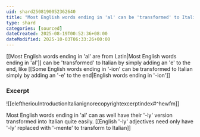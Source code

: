 ```yaml
---
uid: shard2508190052362640
title: "Most English words ending in 'al' can be 'transformed' to Italian by simply adding an 'e' to the end"
type: shard
categories: [sourced]
dateCreated: 2025-08-19T00:52:36+08:00
dateModified: 2025-10-03T06:33:26+00:00
---
```

[[Most English words ending in 'al' are from Latin|Most English words ending in 'al']] can be 'transformed' to Italian by simply adding an 'e' to the end, like [[Some English words ending in '-ion' can be transformed to Italian simply by adding an '-e' to the end|English words ending in '-ion']]

### Excerpt
![[eleftheriouIntroductionItalianignorecopyrightexcerptindex#^hewfm]]

Most English words ending in 'al' can as well have their '-ly' version transformed into Italian quite easily. [[English '-ly' adjectives need only have '-ly' replaced with '-mente' to transform to Italian]]